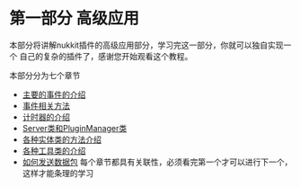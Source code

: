 # 第一部分 高级应用

本部分将讲解nukkit插件的高级应用部分，学习完这一部分，你就可以独自实现一个
自己的复杂的插件了，感谢您开始观看这个教程。

本部分分为七个章节

   - [主要的事件的介绍](第一章*主要的事件介绍.md)
   - [事件相关方法](第二章*事件相关方法.md)
   - [计时器的介绍](第三章*计时器的介绍.md)
   - [Server类和PluginManager类](第四章*Server类和PluginManager类.md) 
   - [各种实体类的方法介绍](第五章*各种实体类的方法介绍.md)
   - [各种工具类的介绍](第六章*各种工具类的介绍.md)
   - [如何发送数据包](第七章*如何发送数据包.md)
每个章节都具有关联性，必须看完第一个才可以进行下一个，这样才能条理的学习
